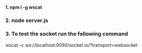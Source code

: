 #### 1. npm i -g wscat

### 2. node server.js

### 3. To test the socket run the following command
wscat -c ws://localhost:9090/socket.io/?transport=websocket